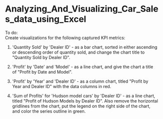 # Analyzing_And_Visualizing_Car_Sales_data_using_Excel

To do: <br>
Create visualizations for the following captured KPI metrics:

1) 'Quantity Sold' by 'Dealer ID' - as a bar chart, sorted in either ascending or descending order of quantity sold, and change the chart title to "Quantity Sold by Dealer ID".

2) 'Profit' by 'Date' and 'Model' - as a line chart, and give the chart a title of "Profit by Date and Model".

3) 'Profit' by 'Year' and 'Dealer ID' - as a column chart, titled "Profit by Year and Dealer ID" with the data columns in red.

4) 'Sum of Profits' for 'Hudson model cars' by 'Dealer ID' - as a line chart, titled "Profit of Hudson Models by Dealer ID". Also remove the horizontal gridlines from the chart, put the legend on the right side of the chart, and color the series outline in green.
